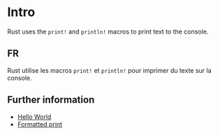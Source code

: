 # Intro

Rust uses the `print!` and `println!` macros to print text to the console.

## FR
Rust utilise les macros `print!` et `println!` pour imprimer du texte sur la console.

## Further information

- [Hello World](https://doc.rust-lang.org/rust-by-example/hello.html)
- [Formatted print](https://doc.rust-lang.org/rust-by-example/hello/print.html)
